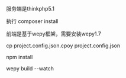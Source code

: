 服务端是thinkphp5.1

执行 composer install

前端是基于wepy框架，需要安装wepy1.7

cp project.config.json.cpoy project.config.json

npm install

wepy build --watch
